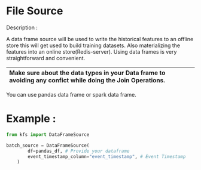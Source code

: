# File Source

Description :

A data frame source will be used to write the historical features to an offline store this will get used to build training datasets. Also materializing the features into an online store(Redis-server). Using data frames is very straightforward and convenient.

| Make sure about the data types in your Data frame to avoiding any confict while doing the Join Operations. |
| :--------------------------------------------------------------------------------------------------------- |

You can use pandas data frame or spark data frame.

# Example :

```python
from kfs import DataFrameSource

batch_source = DataFrameSource(
        df=pandas_df, # Provide your dataframe
        event_timestamp_column="event_timestamp", # Event Timestamp
    )
```
